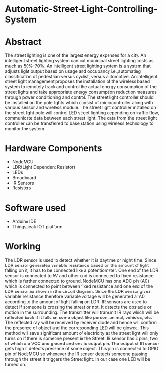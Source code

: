# Automatic-Street-Light-Controlling-System
# Abstract
The street lighting is one of the largest energy expenses for a city. An intelligent street lighting system can cut municipal street lighting costs as much as 50%-70%. An intelligent street lighting system is a system that adjusts light output based on usage and occupancy,i.e.,automating classification of pedestrian versus cyclist, versus automotive. An intelligent street light management proposes the installation of the wireless based system to remotely track and control the actual energy consumption of the street lights and take appropriate energy consumption reduction measures through power conditioning and control. The street light controller should be installed on the pole lights which consist of microcontroller along with various sensor and wireless module. The street light controller installed on the street light pole will control LED street lighting depending on traffic flow, communicate data between each street light. The data from the street light controller can be transferred to base station using wireless technology to monitor the system.
# Hardware Components
<ul>
<li> NodeMCU</li>
<li> LDR(Light Dependent Resistor)</li>
<li> LEDs</li>
<li> Breadboard</li>
<li> IR Sensors</li>
<li> Resistors</li>
</ul>

# Software used
<ul>
<li> Arduino IDE</li>
<li> Thingspeak IOT platform</li>
 </ul>

# Working
The LDR sensor is used to detect whether it is daytime or night time. Since LDR sensor generates variable resistance based on the amount of light falling on it, it has to be connected like a potentiometer. One end of the LDR sensor is connected to 5V and other end is connected to fixed resistance which is further connected to ground. NodeMCU has one ADC pin (A0) which is connected to point between fixed resistance and one end of the LDR sensor as shown in the circuit diagram. Since the LDR sensor gives variable resistance therefore variable voltage will be generated at A0 according to the amount of light falling on LDR.
IR sensors are used to detect if someone is crossing the street or not. It detects the obstacle or motion in the surrounding. The transmitter will transmit IR rays which will be reflected back if it falls on some object like person, animal, vehicles, etc. The reflected ray will be received by receiver diode and hence will confirm the presence of object and the corresponding LED will be glowed. This method will save significant amount of electricity as the street light will only turns on if there is someone present in the Street. IR sensor has 3 pins, two of which are VCC and ground and one is output pin. The output of IR sensor gets high if detects presence of some object. This pin is connected to GPIO pin of NodeMCU so whenever the IR sensor detects someone passing through the street it triggers the Street light. In our case one LED will be turned on.
